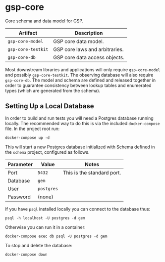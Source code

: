 # gsp-core

Core schema and data model for GSP.

| Artifact           | Description                    |
|--------------------|--------------------------------|
| `gsp-core-model`   | GSP core data model.           |
| `gsp-core-testkit` | GSP core laws and arbitraries. |
| `gsp-core-db`      | GSP core data access objects.  |

Most downstream libraries and applications will only require `gsp-core-model` and possibly `gsp-core-testkit`. The observing database will also require `gsp-core-db`. The model and schema are defined and released together in order to guarantee consistency between lookup tables and enumerated types (which are generated from the schema).

## Setting Up a Local Database

In order to build and run tests you will need a Postgres database running locally. The recommended way to do this is via the included `docker-compose` file. In the project root run:

```
docker-compose up -d
```

This will start a new Postgres database initialized with Schema defined in the `schema` project, configured as follows.

| Parameter | Value      | Notes                      |
|-----------|------------|----------------------------|
| Port      | `5432`     | This is the standard port. |
| Database  | `gem`      |                            |
| User      | `postgres` |                            |
| Password  | (none)     |                            |

If you have `psql` installed locally you can connect to the database thus:

```
psql -h localhost -U postgres -d gem
```

Otherwise you can run it in a container:

```
docker-compose exec db psql -U postgres -d gem
```

To stop and delete the database:

```
docker-compose down
```






